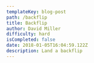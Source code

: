 ```yaml
---
templateKey: blog-post
path: /backflip
title: Backflip
author: David Miller
difficulty: hard
isCompleted: false
date: 2018-01-05T16:04:59.122Z
description: Land a backflip
---
```


